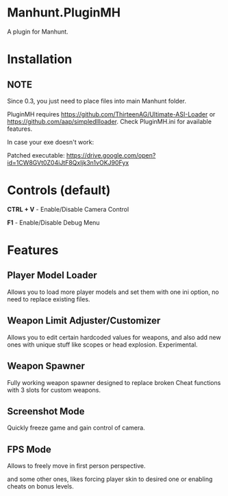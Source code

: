 # Manhunt.PluginMH
A plugin for Manhunt.

# Installation
## NOTE
Since 0.3, you just need to place files into main Manhunt folder.

PluginMH requires https://github.com/ThirteenAG/Ultimate-ASI-Loader or https://github.com/aap/simpledllloader.
Check PluginMH.ini for available features.

In case your exe doesn't work:

Patched executable: https://drive.google.com/open?id=1CW8GVt0Z04iJtF8Qxljk3n1vOKJ90Fyx

# Controls (default)
**CTRL + V** - Enable/Disable Camera Control

**F1** - Enable/Disable Debug Menu


# Features

## Player Model Loader ##

Allows you to load more player models and set them with one ini option, no need to replace existing files.


## Weapon Limit Adjuster/Customizer ##

Allows you to edit certain hardcoded values for weapons, and also add new ones with unique stuff like scopes or head explosion.
Experimental.

## Weapon Spawner ##

Fully working weapon spawner designed to replace broken Cheat functions with 3 slots for custom weapons.

## Screenshot Mode ##

Quickly freeze game and gain control of camera.

## FPS Mode ##

Allows to freely move in first person perspective.

and some other ones, likes forcing player skin to desired one or enabling cheats on bonus levels.

